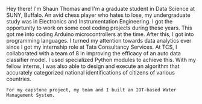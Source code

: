 Hey there! I'm Shaun Thomas and I'm a graduate student in Data Science at SUNY, Buffalo. An avid chess player who hates to lose, my undergraduate study was in Electronics and Instrumentation Engineering. I got the opportunity to work on some cool coding projects during these years. This got me into coding Arduino microcontrollers at the time. After this, I got into programming languages. I turned my attention towards data analytics ever since I got my internship role at Tata Consultancy Services. At TCS, I collaborated with a team of 8 in improving the efficacy of an auto data classifier model. I used specialized Python modules to achieve this. With my fellow interns, I was also able to design and execute an algorithm that accurately categorized national identifications of citizens of various countries. 

    For my capstone project, my team and I built an IOT-based Water Management System.

